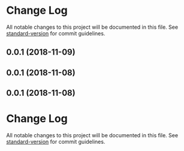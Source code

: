 # Change Log

All notable changes to this project will be documented in this file. See [standard-version](https://github.com/conventional-changelog/standard-version) for commit guidelines.

<a name="0.0.1"></a>
## 0.0.1 (2018-11-09)



<a name="0.0.1"></a>
## 0.0.1 (2018-11-08)



<a name="0.0.1"></a>
## 0.0.1 (2018-11-08)



# Change Log

All notable changes to this project will be documented in this file.
See [standard-version](https://github.com/conventional-changelog/standard-version) for commit guidelines.
